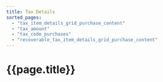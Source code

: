 ```yaml
---
title: Tax Details
sorted_pages:
  - "tax_item_details_grid_purchase_content"
  - "tax_amount"
  - "tax_code_purchases"
  - "recoverable_tax_item_details_grid_purchase_content"
---
```

# {{page.title}}
